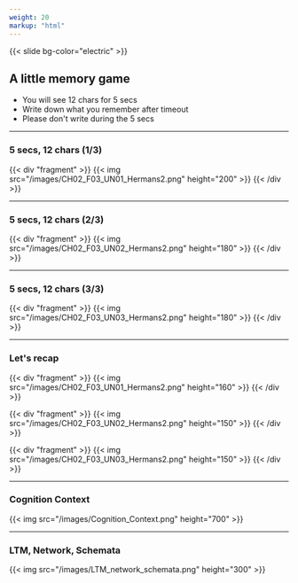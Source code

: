 ```yaml
---
weight: 20
markup: "html"
---
```

{{< slide bg-color="electric" >}}

## A little memory game

- You will see 12 chars for 5 secs
- Write down what you remember after timeout
- Please don't write during the 5 secs

------

### 5 secs, 12 chars (1/3)

{{< div "fragment" >}}
{{< img src="/images/CH02_F03_UN01_Hermans2.png" height="200" >}}
{{< /div >}}

------

### 5 secs, 12 chars (2/3)

{{< div "fragment" >}}
{{< img src="/images/CH02_F03_UN02_Hermans2.png" height="180" >}}
{{< /div >}}

------

### 5 secs, 12 chars (3/3)

{{< div "fragment" >}}
{{< img src="/images/CH02_F03_UN03_Hermans2.png" height="180" >}}
{{< /div >}}

------

### Let's recap

{{< div "fragment" >}}
{{< img src="/images/CH02_F03_UN01_Hermans2.png" height="160" >}}
{{< /div >}}

{{< div "fragment" >}}
{{< img src="/images/CH02_F03_UN02_Hermans2.png" height="150" >}}
{{< /div >}}

{{< div "fragment" >}}
{{< img src="/images/CH02_F03_UN03_Hermans2.png" height="150" >}}
{{< /div >}}

------

### Cognition Context

{{< img src="/images/Cognition_Context.png" height="700" >}}

------

### LTM, Network, Schemata

{{< img src="/images/LTM_network_schemata.png" height="300" >}}

